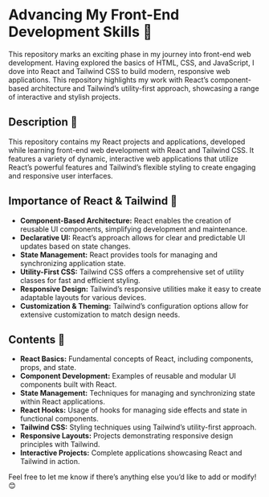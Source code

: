 # Advancing My Front-End Development Skills 🚀

This repository marks an exciting phase in my journey into front-end web development. Having explored the basics of HTML, CSS, and JavaScript, I dove into React and Tailwind CSS to build modern, responsive web applications. This repository highlights my work with React’s component-based architecture and Tailwind’s utility-first approach, showcasing a range of interactive and stylish projects.

## Description 📜

This repository contains my React projects and applications, developed while learning front-end web development with React and Tailwind CSS. It features a variety of dynamic, interactive web applications that utilize React’s powerful features and Tailwind’s flexible styling to create engaging and responsive user interfaces.

## Importance of React & Tailwind 🌟

- **Component-Based Architecture:** React enables the creation of reusable UI components, simplifying development and maintenance.
- **Declarative UI:** React’s approach allows for clear and predictable UI updates based on state changes.
- **State Management:** React provides tools for managing and synchronizing application state.
- **Utility-First CSS:** Tailwind CSS offers a comprehensive set of utility classes for fast and efficient styling.
- **Responsive Design:** Tailwind’s responsive utilities make it easy to create adaptable layouts for various devices.
- **Customization & Theming:** Tailwind’s configuration options allow for extensive customization to match design needs.

## Contents 📂

- **React Basics:** Fundamental concepts of React, including components, props, and state.
- **Component Development:** Examples of reusable and modular UI components built with React.
- **State Management:** Techniques for managing and synchronizing state within React applications.
- **React Hooks:** Usage of hooks for managing side effects and state in functional components.
- **Tailwind CSS:** Styling techniques using Tailwind’s utility-first approach.
- **Responsive Layouts:** Projects demonstrating responsive design principles with Tailwind.
- **Interactive Projects:** Complete applications showcasing React and Tailwind in action.

Feel free to let me know if there’s anything else you’d like to add or modify! 😊
